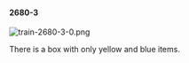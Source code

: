 #### 2680-3
![train-2680-3-0.png](https://github.com/lil-lab/nlvr/raw/master/nlvr/train/images/57/train-2680-3-0.png "train-2680-3-0.png")

There is a box with only yellow and blue items.
